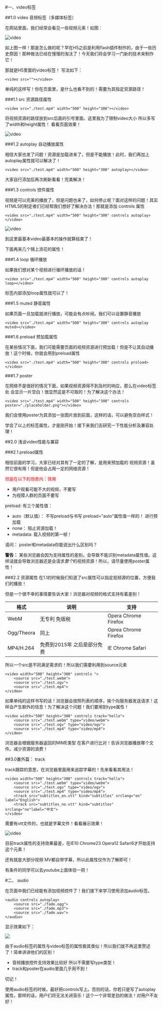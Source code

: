 #一、video标签

##1.0 video 音频标签（多媒体标签）

在网站里面，我们经常会看见一些视频元素！如图：

![video](./1.jpg)

如上图一样！那是怎么做的呢？早在H5之前是利用flash插件制作的，由于一些历史原因！那种做法已经在慢慢的淘汰了！今天我们将会学习一门新的技术来制作它！

那就是H5里面的video标签！
写法如下：

	<video src=""></video>

单纯的这样写！你在页面里，是什么也看不到的！需要为其指定资源路径！

###1.1 src 资源路径属性

	<video src="./test.mp4" width="500" height="300"></video>	

将视频资源的路径放到src后面的引号里面。这里我为了限制video大小 所以多写了width和height属性！
看看页面效果！

![video](./2.jpg)

###1.2 autoplay 自动播放属性

相信大家也发了问题！资源是加载进来了，但是不能播放！此时，我们再加上autoplay属性就可以解决了！

	<video src="./test.mp4" width="500" height="300" autoplay></video>

大家自行添加后再次刷新看看！完美解决！

###1.3 controls 控件属性

视频是可以完美的播放了，但是问题也来了，如何停止呢？面对这样的问题！其实HTML5的制定者们已经帮我们想好了解决办法！那就是添加 controls 属性

	<video src="./test.mp4" width="500" height="300" controls autoplay></video>	

![video](./3.jpg)

到这里最基本video最基本的操作就算结束了！

下面再来几个锦上添花的属性！

###1.4 loop 循环播放

如果我们想对某个视频进行循环播放的话！

	<video src="./test.mp4" width="500" height="300" controls autoplay loop></video>

标签内部添加loop属性就可以了！

###1.5 muted 静音属性

如果页面一旦加载就进行播放，可能会有点吵闹。我们可以设置静音播放

	<video src="./test.mp4" width="500" height="300" controls autoplay muted></video>

###1.6 preload 预加载属性

在某些情况下面，我们可能需要页面的视频资源进行预加载！但是不让其自动播放！这个时候，你就会用到preload属性

	<video src="./test.mp4" width="500" height="300" controls proload></video>

###1.7 poster

在网络不是很好的情况下面，如果视频资源得不到及时的响应，那么在video标签处 会显示一片空白！很显然这是不可取的！为了解决这个办法！

	<video src="./test.mp4" width="500" height="300" controls poster="./placeholder.png"></video>

我们会使用poster为其添加一张图片放到前面，这样的话，可以避免空白样式！

学会了以上的标签属性，才是刚开始！接下来我们去研究一下性能分析及兼容处理！

##2.0 浅谈video性能与兼容

###2.1 preload属性

相信前面的学习，大家已经对其有了一定的了解，是用来预加载的
视频资源！虽然它很有用！但是他会占用一定的网络资源！

<font color='red'>但是在以下的场景内：慎用</font>

- 用户观看可能不大的视频，不要写
- 为视障人群的页面不要写

preload: 有三个属性值：

- auto（默认值）： 不写preload与书写 preload="auto"属性值一样的！ 进行预加载
- none：  阻止资源加载！
- metadata: 载入视频的第一帧！

请问： poster和metadata你能说出什么区别吗？

**警告：** 某些浏览器会因为支持属性的差别。会导致不能识别metadata属性值。这样话就会导致浏览器还是会请求*整个*的视频资源！所以，请尽量使用poster属性！

###2.2 资源属性
在1.1的时候我们知道了src属性可以指定视频源的位置，方便我们的播放！

但是一个很不幸的事情要告诉大家！浏览器对视频的格式支持有着差别！

| 格式 | 说明 | 支持 |
| ------| ------ | ------ |
| WebM | 无专利 免版税 | Opera Chrome Firefox |
| Ogg/Theora | 同上 | Oprea Chrome Firefox |
| MP4/H.264 | 免费到2015年 之后是部分免费 | IE Chrome Safari |

所以一个src是不同满足需求的！所以我们需要利用到source元素

	<video width="500" height="300" controls ">
		<source src="./test.webm">
		<source src="./test.ogv">
		<source src="./test.mp4">
	</video>

如果单纯的这样书写的话！浏览器会按照列表的顺序，挨个向服务器发送请求！这样会产生额外的信息！为了解决这个问题！我们要用到type属性！

	<video width="500" height="300" controls track="hello">
		<source src="./test.webm" type="video/webm">
		<source src="./test.ogv" type="video/ogv">
		<source src="./test.mp4" type="video/mp4">
	</video>

浏览器会根据服务器返回的MIME类型 在客户进行比对！告诉浏览器播放哪个文件。减少资源的浪费！

##3.0番外篇： track

track跟踪的意思，在浏览器里面用来追踪字幕的！先来看看其用法！

	<video width="500" height="300" controls track="hello">
		<source src="./test.webm" type="video/webm">
		<source src="./test.ogv" type="video/ogv">
		<source src="./test.mp4" type="video/mp4">
		<track src="subtitles_en.vtt" kind="subtitles" srclang="en" label="English">
		<track src="subtitles_no.vtt" kind="subtitles" srclang="no"label="中文">
	</video>
	
需要有vtt文件的，也就是字幕文件！看看展示效果！

![video](./4.jpg)

目前track属性的支持效果最差，在IE10 Chrome23 Opera12 Safari6才开始支持这个元素！

还有就是大部分视频 MV都自带字幕，所以此属性仅作为了解即可！

有条件的同学可以去youtube上面体验一把！

#二、 audio

在页面中我们已经能有添加视频控件了！我们接下来学习使用添加audio标签。

	<audio controls autoplay>
		<source src="./fade.ogg">
		<source src="./fade.mp3">
		<source src="./fade.wav">
	</audio>

显示效果如下：

![]('./5.jpg')

由于audio标签的属性与video标签的属性极其类似！所以我们就不再这里赘述了！简单讲讲他们的区别！

- 音频播放控件支持效果比较好 所以不需要写type类型！
- track和poster在audio里面几乎用不到！

切记！ 

使用audio标签的时候，最好把controls写上。否则的话，你若只是写了autoplay属性，那样的话，用户们将无法关闭音乐！这个一个非常差劲的做法！对用户不友好！
